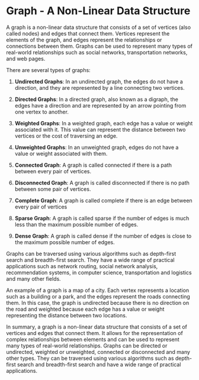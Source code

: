 
# Graph - A Non-Linear Data Structure

A graph is a non-linear data structure that consists of a set of vertices (also called nodes) and edges that connect them. Vertices represent the elements of the graph, and edges represent the relationships or connections between them. Graphs can be used to represent many types of real-world relationships such as social networks, transportation networks, and web pages.

There are several types of graphs:

1. **Undirected Graphs**: In an undirected graph, the edges do not have a direction, and they are represented by a line connecting two vertices.

1. **Directed Graphs**: In a directed graph, also known as a digraph, the edges have a direction and are represented by an arrow pointing from one vertex to another.

1. **Weighted Graphs**: In a weighted graph, each edge has a value or weight associated with it. This value can represent the distance between two vertices or the cost of traversing an edge.

1. **Unweighted Graphs**: In an unweighted graph, edges do not have a value or weight associated with them.

1. **Connected Graph**: A graph is called connected if there is a path between every pair of vertices.

1. **Disconnected Graph**: A graph is called disconnected if there is no path between some pair of vertices.

1. **Complete Graph**: A graph is called complete if there is an edge between every pair of vertices

1. **Sparse Graph**: A graph is called sparse if the number of edges is much less than the maximum possible number of edges.

1. **Dense Graph**: A graph is called dense if the number of edges is close to the maximum possible number of edges.

Graphs can be traversed using various algorithms such as depth-first search and breadth-first search. They have a wide range of practical applications such as network routing, social network analysis, recommendation systems, in computer science, transportation and logistics and many other fields.

An example of a graph is a map of a city. Each vertex represents a location such as a building or a park, and the edges represent the roads connecting them. In this case, the graph is undirected because there is no direction on the road and weighted because each edge has a value or weight representing the distance between two locations.

In summary, a graph is a non-linear data structure that consists of a set of vertices and edges that connect them. It allows for the representation of complex relationships between elements and can be used to represent many types of real-world relationships. Graphs can be directed or undirected, weighted or unweighted, connected or disconnected and many other types. They can be traversed using various algorithms such as depth-first search and breadth-first search and have a wide range of practical applications.




